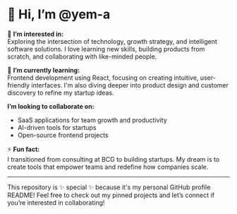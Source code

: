 # 👋 Hi, I’m @yem-a  

👀 **I’m interested in:**  
Exploring the intersection of technology, growth strategy, and intelligent software solutions. I love learning new skills, building products from scratch, and collaborating with like-minded people.

🌱 **I’m currently learning:**  
Frontend development using React, focusing on creating intuitive, user-friendly interfaces. I'm also diving deeper into product design and customer discovery to refine my startup ideas.

 **I’m looking to collaborate on:**  
- SaaS applications for team growth and productivity  
- AI-driven tools for startups  
- Open-source frontend projects  
  
⚡ **Fun fact:**  
I transitioned from consulting at BCG to building startups. My dream is to create tools that empower teams and redefine how companies scale.

---

This repository is ✨ special ✨ because it's my personal GitHub profile README! Feel free to check out my pinned projects and let’s connect if you’re interested in collaborating!

